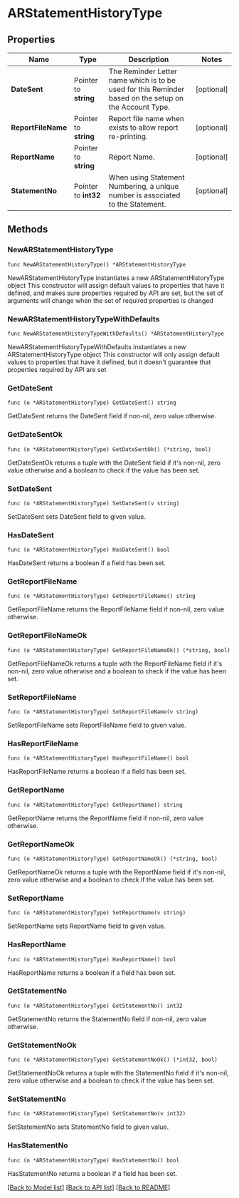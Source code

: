 # ARStatementHistoryType

## Properties

Name | Type | Description | Notes
------------ | ------------- | ------------- | -------------
**DateSent** | Pointer to **string** | The Reminder Letter name which is to be used for this Reminder based on the setup on the Account Type. | [optional] 
**ReportFileName** | Pointer to **string** | Report file name when exists to allow report re-printing. | [optional] 
**ReportName** | Pointer to **string** | Report Name. | [optional] 
**StatementNo** | Pointer to **int32** | When using Statement Numbering, a unique number is associated to the Statement. | [optional] 

## Methods

### NewARStatementHistoryType

`func NewARStatementHistoryType() *ARStatementHistoryType`

NewARStatementHistoryType instantiates a new ARStatementHistoryType object
This constructor will assign default values to properties that have it defined,
and makes sure properties required by API are set, but the set of arguments
will change when the set of required properties is changed

### NewARStatementHistoryTypeWithDefaults

`func NewARStatementHistoryTypeWithDefaults() *ARStatementHistoryType`

NewARStatementHistoryTypeWithDefaults instantiates a new ARStatementHistoryType object
This constructor will only assign default values to properties that have it defined,
but it doesn't guarantee that properties required by API are set

### GetDateSent

`func (o *ARStatementHistoryType) GetDateSent() string`

GetDateSent returns the DateSent field if non-nil, zero value otherwise.

### GetDateSentOk

`func (o *ARStatementHistoryType) GetDateSentOk() (*string, bool)`

GetDateSentOk returns a tuple with the DateSent field if it's non-nil, zero value otherwise
and a boolean to check if the value has been set.

### SetDateSent

`func (o *ARStatementHistoryType) SetDateSent(v string)`

SetDateSent sets DateSent field to given value.

### HasDateSent

`func (o *ARStatementHistoryType) HasDateSent() bool`

HasDateSent returns a boolean if a field has been set.

### GetReportFileName

`func (o *ARStatementHistoryType) GetReportFileName() string`

GetReportFileName returns the ReportFileName field if non-nil, zero value otherwise.

### GetReportFileNameOk

`func (o *ARStatementHistoryType) GetReportFileNameOk() (*string, bool)`

GetReportFileNameOk returns a tuple with the ReportFileName field if it's non-nil, zero value otherwise
and a boolean to check if the value has been set.

### SetReportFileName

`func (o *ARStatementHistoryType) SetReportFileName(v string)`

SetReportFileName sets ReportFileName field to given value.

### HasReportFileName

`func (o *ARStatementHistoryType) HasReportFileName() bool`

HasReportFileName returns a boolean if a field has been set.

### GetReportName

`func (o *ARStatementHistoryType) GetReportName() string`

GetReportName returns the ReportName field if non-nil, zero value otherwise.

### GetReportNameOk

`func (o *ARStatementHistoryType) GetReportNameOk() (*string, bool)`

GetReportNameOk returns a tuple with the ReportName field if it's non-nil, zero value otherwise
and a boolean to check if the value has been set.

### SetReportName

`func (o *ARStatementHistoryType) SetReportName(v string)`

SetReportName sets ReportName field to given value.

### HasReportName

`func (o *ARStatementHistoryType) HasReportName() bool`

HasReportName returns a boolean if a field has been set.

### GetStatementNo

`func (o *ARStatementHistoryType) GetStatementNo() int32`

GetStatementNo returns the StatementNo field if non-nil, zero value otherwise.

### GetStatementNoOk

`func (o *ARStatementHistoryType) GetStatementNoOk() (*int32, bool)`

GetStatementNoOk returns a tuple with the StatementNo field if it's non-nil, zero value otherwise
and a boolean to check if the value has been set.

### SetStatementNo

`func (o *ARStatementHistoryType) SetStatementNo(v int32)`

SetStatementNo sets StatementNo field to given value.

### HasStatementNo

`func (o *ARStatementHistoryType) HasStatementNo() bool`

HasStatementNo returns a boolean if a field has been set.


[[Back to Model list]](../README.md#documentation-for-models) [[Back to API list]](../README.md#documentation-for-api-endpoints) [[Back to README]](../README.md)


